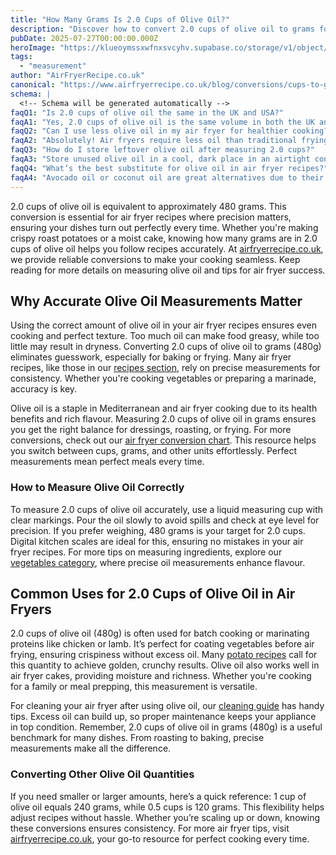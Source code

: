 ```yaml
---
title: "How Many Grams Is 2.0 Cups of Olive Oil?"
description: "Discover how to convert 2.0 cups of olive oil to grams for precise air fryer cooking. Get accurate measurements for perfect recipes every time."
pubDate: 2025-07-27T00:00:00.000Z
heroImage: "https://klueoymssxwfnxsvcyhv.supabase.co/storage/v1/object/public/Shmucket/how-many-grams-is-2-cups-of-olive-oil.webp"
tags:
  - "measurement"
author: "AirFryerRecipe.co.uk"
canonical: "https://www.airfryerrecipe.co.uk/blog/conversions/cups-to-grams/how-many-grams-is-2-cups-of-olive-oil"
schema: |
  <!-- Schema will be generated automatically -->
faqQ1: "Is 2.0 cups of olive oil the same in the UK and USA?"
faqA1: "Yes, 2.0 cups of olive oil is the same volume in both the UK and USA, equalling approximately 480 grams. However, always double-check your measuring cups, as some brands may have slight variations. For air fryer recipes, using a digital scale ensures accuracy regardless of location."
faqQ2: "Can I use less olive oil in my air fryer for healthier cooking?"
faqA2: "Absolutely! Air fryers require less oil than traditional frying methods. For 2.0 cups of olive oil, you can often reduce the quantity by half (240g) without sacrificing texture. Experiment to find the right balance for your preferred crispiness and health goals."
faqQ3: "How do I store leftover olive oil after measuring 2.0 cups?"
faqA3: "Store unused olive oil in a cool, dark place in an airtight container. Avoid exposure to heat or sunlight to maintain freshness. If you’ve used it for marinating, discard any oil that’s come into contact with raw meat."
faqQ4: "What’s the best substitute for olive oil in air fryer recipes?"
faqA4: "Avocado oil or coconut oil are great alternatives due to their high smoke points. For baking, melted butter can work, but adjust quantities slightly. Always check our conversion chart for accurate substitutions in your recipes."
---
```

<p>2.0 cups of olive oil is equivalent to approximately 480 grams. This conversion is essential for air fryer recipes where precision matters, ensuring your dishes turn out perfectly every time. Whether you're making crispy roast potatoes or a moist cake, knowing how many grams are in 2.0 cups of olive oil helps you follow recipes accurately. At <a href=https://www.airfryerrecipe.co.uk/>airfryerrecipe.co.uk</a>, we provide reliable conversions to make your cooking seamless. Keep reading for more details on measuring olive oil and tips for air fryer success.</p>  

<h2>Why Accurate Olive Oil Measurements Matter</h2>  
<p>Using the correct amount of olive oil in your air fryer recipes ensures even cooking and perfect texture. Too much oil can make food greasy, while too little may result in dryness. Converting 2.0 cups of olive oil to grams (480g) eliminates guesswork, especially for baking or frying. Many air fryer recipes, like those in our <a href=https://www.airfryerrecipe.co.uk/recipes>recipes section</a>, rely on precise measurements for consistency. Whether you're cooking vegetables or preparing a marinade, accuracy is key.</p>  

<p>Olive oil is a staple in Mediterranean and air fryer cooking due to its health benefits and rich flavour. Measuring 2.0 cups of olive oil in grams ensures you get the right balance for dressings, roasting, or frying. For more conversions, check out our <a href=https://www.airfryerrecipe.co.uk/air-fryer-conversion-chart>air fryer conversion chart</a>. This resource helps you switch between cups, grams, and other units effortlessly. Perfect measurements mean perfect meals every time.</p>  

<h3>How to Measure Olive Oil Correctly</h3>  
<p>To measure 2.0 cups of olive oil accurately, use a liquid measuring cup with clear markings. Pour the oil slowly to avoid spills and check at eye level for precision. If you prefer weighing, 480 grams is your target for 2.0 cups. Digital kitchen scales are ideal for this, ensuring no mistakes in your air fryer recipes. For more tips on measuring ingredients, explore our <a href=https://www.airfryerrecipe.co.uk/recipe-category/vegetables>vegetables category</a>, where precise oil measurements enhance flavour.</p>  

<h2>Common Uses for 2.0 Cups of Olive Oil in Air Fryers</h2>  
<p>2.0 cups of olive oil (480g) is often used for batch cooking or marinating proteins like chicken or lamb. It’s perfect for coating vegetables before air frying, ensuring crispiness without excess oil. Many <a href=https://www.airfryerrecipe.co.uk/recipe-category/potatoes>potato recipes</a> call for this quantity to achieve golden, crunchy results. Olive oil also works well in air fryer cakes, providing moisture and richness. Whether you're cooking for a family or meal prepping, this measurement is versatile.</p>  

<p>For cleaning your air fryer after using olive oil, our <a href=https://www.airfryerrecipe.co.uk/air-fryer-cleaner>cleaning guide</a> has handy tips. Excess oil can build up, so proper maintenance keeps your appliance in top condition. Remember, 2.0 cups of olive oil in grams (480g) is a useful benchmark for many dishes. From roasting to baking, precise measurements make all the difference.</p>  

<h3>Converting Other Olive Oil Quantities</h3>  
<p>If you need smaller or larger amounts, here’s a quick reference: 1 cup of olive oil equals 240 grams, while 0.5 cups is 120 grams. This flexibility helps adjust recipes without hassle. Whether you’re scaling up or down, knowing these conversions ensures consistency. For more air fryer tips, visit <a href=https://www.airfryerrecipe.co.uk/>airfryerrecipe.co.uk</a>, your go-to resource for perfect cooking every time.</p>
